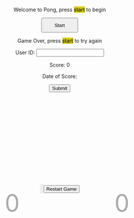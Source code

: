 <!-- <!DOCTYPE html> -->
<html>
<head>
  <meta charset="UTF-8">
  <title>Pong Game</title>
  <style>
    #pong-container {
      position: absolute;
      left: 50%;
      transform: translate(-50%, +60%);
      width: 600px;
      height: 400px;
    }
    canvas {
      width: 100%;
      height: 100%;
      background: #222;
      border: 5px solid #eee;
    }
    .score {
      font-size: 4rem;
      color: #aaa;
      position: absolute;
      top: 10px;
    }
    #score1 {
      left: 150px;
    }
    #score2 {
      left: 450px;
    }
    #start_game_button {
      height: 40px;
      width: 100px;
    }
  </style>
</head>
<body>
  <div class="container bg-secondary" style="text-align:center;">
        <!-- Main Menu -->
        <div id="menu" class="py-4 text-light">
            <p>Welcome to Pong, press <span style="background-color: #d4ca1c; color: #000000">start</span> to begin</p>
            <button id="start_game_button" onclick="gameLoop()">Start</button>
        </div>
        <!-- Game Over -->
        <div id="gameover" class="py-4 text-light">
            <p>Game Over, press <span style="background-color: #d4ca1c; color: #000000">start</span> to try again</p>
            <form action="javascript:create_user()">
                <p><label>
                    User ID:
                    <input type="text" name="username" id="username" required>
                </label></p>
                <p><label>
                    Score:
                    <span name="score" id="score">0</span>
                </label></p>
                <p><label>
                    Date of Score:
                    <span type="date" name="dos" id="dos"></span>
                </label></p>
                <p>
                    <button onclick="alert('Your score has been posted!')">Submit</button>
                </p>
            </form>
            <!-- <a id="new_game1" class="link-alert">new game</a>
            <a id="setting_menu1" class="link-alert">settings</a> -->
        </div>
        <!-- Play Screen -->
        <div id="empty-space"></div>
        <div id="pong-container" style="text-align:center;">
          <canvas id="canvas"></canvas>
          <div class="score" id="score1">0</div>
          <div class="score" id="score2">0</div>
          <button id="restartButton">Restart Game</button>
        </div>
  </div>

<script>
  const canvas = document.getElementById('canvas');
  const ctx = canvas.getContext('2d');
  const ballSize = 5;
  const PONG_GAMEOVER = document.getElementById("gameover");
  // const button_new_game = document.getElementById("new_game");
  // Set the canvas width and height
  canvas.width = 600;
  canvas.height = 400;
  PONG_GAMEOVER.style.display= "none";
  // Set the initial ball position and velocity
  let ballX, ballY, ballSpeedX, ballSpeedY;
  resetBall();


  // Set the initial paddle positions
  let paddle1Y = canvas.height / 2 - 40;
  let paddle2Y = canvas.height / 2 - 40;

  // Set the paddle dimensions
  const paddleWidth = 10;
  const paddleHeight = 80;

  // Set the initial scores
  let scorePlayer1 = 0;
  let scorePlayer2 = 0;

  // Define the score limit
  const scoreLimit = 2;

  // Get the score elements
  const score1 = document.getElementById('score1');
  const score2 = document.getElementById('score2');
  // Restart
  const restartButton = document.getElementById('restartButton');
  restartButton.addEventListener('click', restart);

  // Draw the paddles and ball on the canvas
  function drawPaddlesAndBall() {
    // Clear the canvas
    ctx.clearRect(0, 0, canvas.width, canvas.height);
    // Draw the paddles
    ctx.fillStyle = '#fff';
    ctx.fillRect(0 + 10, paddle1Y, paddleWidth, paddleHeight);
    ctx.fillRect(canvas.width - paddleWidth - 10, paddle2Y, paddleWidth, paddleHeight);

    // Draw the ball
    ctx.beginPath();
    ctx.fillStyle = '#fff';
    ctx.arc(ballX, ballY, ballSize, 0, Math.PI * 2);
    ctx.fill();
  }


  // Update the ball position and check for collisions
  function moveBall() {
    ballX += ballSpeedX;
    ballY += ballSpeedY;
    // Check for collisions with the top and bottom walls
    if (ballY - ballSize < 0 || ballY + ballSize > canvas.height) {
      ballSpeedY = -ballSpeedY;
    }
    // Check for collisions with the paddles
    if (ballX - ballSize < paddleWidth + 10 && ballY > paddle1Y && ballY < paddle1Y + paddleHeight) {
      ballSpeedX = -ballSpeedX;
      let deltaY = ballY - (paddle1Y + paddleHeight / 2);
      ballSpeedY = deltaY * 0.35;
    } else if (ballX + ballSize > canvas.width - paddleWidth - 10 && ballY > paddle2Y && ballY < paddle2Y + paddleHeight) {
      ballSpeedX = -ballSpeedX;
      let deltaY = ballY - (paddle2Y + paddleHeight / 2);
      ballSpeedY = deltaY * 0.35;
    }

    // Check for a goal scored by player 1
    if (ballX - ballSize < 0) {
      scorePlayer2++;
      resetBall();
    }

    // Check for a goal scored by player 2
    if (ballX + ballSize > canvas.width) {
      scorePlayer1++;
      resetBall();
    }
  }

  // Reset the ball to the center of the canvas
  function resetBall() {
    ballX = canvas.width / 2;
    ballY = canvas.height / 2;
    ballSpeedX = Math.random() < 0.5 ? -5 : 5;
    ballSpeedY = Math.random() * 4 - 2;
  }
  function resetBallNoSpeed() {
    ballX = canvas.width / 2;
    ballY = canvas.height / 2;
  }

  // Update the paddle positions based on the user input
  function movePaddles() {
    // Move the first paddle (player 1)
    if (wPressed) {
    paddle1Y -= 5;
    } else if (sPressed) {
    paddle1Y += 5;
    }
    // Move the second paddle (player 2)
    if (upPressed) {
      paddle2Y -= 5;
    } else if (downPressed) {
      paddle2Y += 5;
    }

    // Make sure the paddles don't move off the screen
    if (paddle1Y < 0) {
      paddle1Y = 0;
    } else if (paddle1Y + paddleHeight > canvas.height) {
      paddle1Y = canvas.height - paddleHeight;
    }

    if (paddle2Y < 0) {
      paddle2Y = 0;
    } else if (paddle2Y + paddleHeight > canvas.height) {
      paddle2Y = canvas.height - paddleHeight;
    }
  }

  // Main game loop
  function gameLoop() {
    drawPaddlesAndBall();
    moveBall();
    movePaddles();
    checkGameEnd();
    // Update the score display
    score1.textContent = scorePlayer1;
    score2.textContent = scorePlayer2;
    requestAnimationFrame(gameLoop);
    console.log(score1);
    console.log(score2);
    // return hi;
  }

  // Detect user input
  let wPressed = false;
  let sPressed = false;
  let upPressed = false;
  let downPressed = false;

  document.addEventListener('keydown', (event) => {
  if (event.key === 'w') {
  wPressed = true;
  } else if (event.key === 's') {
  sPressed = true;
  } else if (event.key === 'ArrowUp') {
  upPressed = true;
  } else if (event.key === 'ArrowDown') {
  downPressed = true;
  }
  });

  document.addEventListener('keyup', (event) => {
  if (event.key === 'w') {
  wPressed = false;
  } else if (event.key === 's') {
  sPressed = false;
  } else if (event.key === 'ArrowUp') {
  upPressed = false;
  } else if (event.key === 'ArrowDown') {
  downPressed = false;
  }
  });

  // Start the game loop
  // gameLoop();



  function restart() {
    // Reset the scores
    scorePlayer1 = 0;
    scorePlayer2 = 0;

    // Reset the ball and paddles
    resetBallNoSpeed();
    paddle1Y = canvas.height / 2 - 40;
    paddle2Y = canvas.height / 2 - 40;
  }

  // Check for the game end
  function checkGameEnd() {
    
    
    // Check if player 1 has won
    if (scorePlayer1 >= scoreLimit) {
      score1.textContent = scorePlayer1;
      alert('Player 1 wins!');
      PONG_GAMEOVER.style.display= "block";
      window.close();
      }
    // return gameLoop();
    // Check if player 2 has won
    if (scorePlayer2 >= scoreLimit) {
      score2.textContent = scorePlayer2;
      alert('Player 2 wins!');
      PONG_GAMEOVER.style.display= "block";
      window.close();
      }
      // return gameLoop();
    }
</script>

</body>
</html> 
